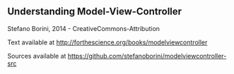 Understanding Model-View-Controller
-----------------------------------
Stefano Borini, 2014 - CreativeCommons-Attribution


Text available at http://forthescience.org/books/modelviewcontroller

Sources available at https://github.com/stefanoborini/modelviewcontroller-src

